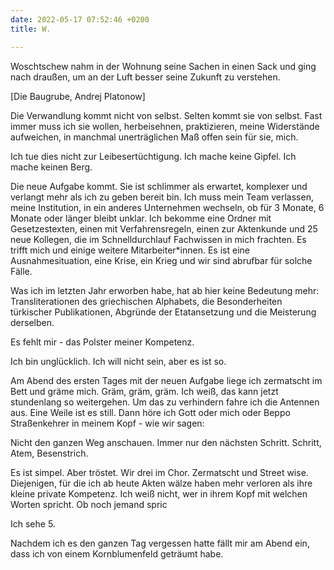 ```yaml
---
date: 2022-05-17 07:52:46 +0200
title: W.

---
```

Woschtschew nahm in der Wohnung seine Sachen in einen Sack und ging nach draußen, um an der Luft besser seine Zukunft zu verstehen.

\[Die Baugrube, Andrej Platonow\]

Die Verwandlung kommt nicht von selbst. Selten kommt sie von selbst. Fast immer muss ich sie wollen, herbeisehnen, praktizieren, meine Widerstände aufweichen, in manchmal unerträglichen Maß offen sein für sie, mich.

Ich tue dies nicht zur Leibesertüchtigung. Ich mache keine Gipfel. Ich mache keinen Berg.

Die neue Aufgabe kommt. Sie ist schlimmer als erwartet, komplexer und verlangt mehr als ich zu geben bereit bin. Ich muss mein Team verlassen, meine Institution, in ein anderes Unternehmen wechseln, ob für 3 Monate, 6 Monate oder länger bleibt unklar. Ich bekomme eine Ordner mit Gesetzestexten, einen mit Verfahrensregeln, einen zur Aktenkunde und 25 neue Kollegen, die im Schnelldurchlauf Fachwissen in mich frachten. Es trifft mich und einige weitere Mitarbeiter*innen. Es ist eine Ausnahmesituation, eine Krise, ein Krieg und wir sind abrufbar für solche Fälle.

Was ich im letzten Jahr erworben habe, hat ab hier keine Bedeutung mehr: Transliterationen des griechischen Alphabets, die Besonderheiten türkischer Publikationen, Abgründe der Etatansetzung und die Meisterung derselben.

Es fehlt mir - das Polster meiner Kompetenz.

Ich bin unglücklich. Ich will nicht sein, aber es ist so.

Am Abend des ersten Tages mit der neuen Aufgabe liege ich zermatscht im Bett und gräme mich. Gräm, gräm, gräm. Ich weiß, das kann jetzt stundenlang so weitergehen. Um das zu verhindern fahre ich die Antennen aus. Eine Weile ist es still. Dann höre ich Gott oder mich oder Beppo Straßenkehrer in meinem Kopf - wie wir sagen:

Nicht den ganzen Weg anschauen. Immer nur den nächsten Schritt. Schritt, Atem, Besenstrich.

Es ist simpel. Aber tröstet. Wir drei im Chor. Zermatscht und Street wise. Diejenigen, für die ich ab heute Akten wälze haben mehr verloren als ihre kleine private Kompetenz. Ich weiß nicht, wer in ihrem Kopf mit welchen Worten spricht. Ob noch jemand spric

Ich sehe 5.

Nachdem ich es den ganzen Tag vergessen hatte fällt mir am Abend ein, dass ich von einem Kornblumenfeld geträumt habe.